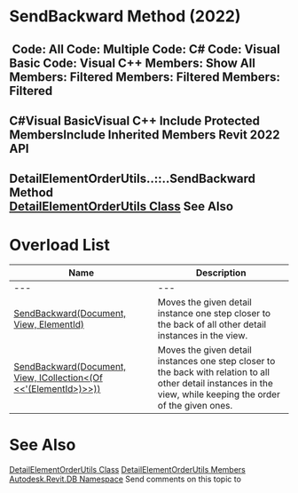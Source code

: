 # SendBackward Method (2022)

﻿
 Code: All Code: Multiple Code: C# Code: Visual Basic Code: Visual C++  Members: Show All Members: Filtered Members: Filtered Members: Filtered   
---  
C#Visual BasicVisual C++
Include Protected MembersInclude Inherited Members
Revit 2022 API  
---  
DetailElementOrderUtils..::..SendBackward Method   
[DetailElementOrderUtils Class](7153db7b-62cc-f36b-b6a5-0ded8af7b5be.md "DetailElementOrderUtils Class") See Also  
---  
# Overload List
| Name | Description |
| --- | --- |
| --- | --- | --- |
| [SendBackward(Document, View, ElementId)](9d2f8369-7929-06a9-98c2-cff426963ba2.md "SendBackward Method \(Document, View, ElementId\)") | Moves the given detail instance one step closer to the back of all other detail instances in the view. |
| [SendBackward(Document, View, ICollection<(Of <<'(ElementId>)>>))](0d971884-a987-7ca9-6e13-e7c9fe030109.md "SendBackward Method \(Document, View, ICollection\(ElementId\)\)") | Moves the given detail instances one step closer to the back with relation to all other detail instances in the view, while keeping the order of the given ones. |

# See Also
[DetailElementOrderUtils Class](7153db7b-62cc-f36b-b6a5-0ded8af7b5be.md "DetailElementOrderUtils Class")
[DetailElementOrderUtils Members](3fea0ffe-7cfb-e785-fe50-8b7dbde86935.md "DetailElementOrderUtils Members")
[Autodesk.Revit.DB Namespace](87546ba7-461b-c646-cbb1-2cb8f5bff8b2.md "Autodesk.Revit.DB Namespace")
Send comments on this topic to 